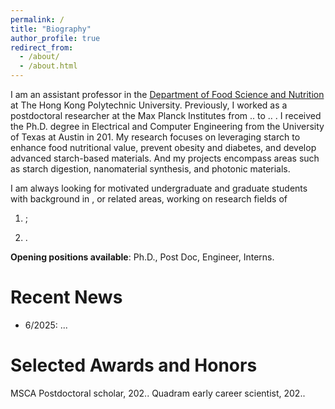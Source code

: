 ```yaml
---
permalink: /
title: "Biography"
author_profile: true
redirect_from: 
  - /about/
  - /about.html
---
```


I am an assistant professor in the [Department of Food Science and Nutrition](https://www.polyu.edu.hk/fsn/) at The Hong Kong Polytechnic University. 
Previously, I worked as a postdoctoral researcher at the Max Planck Institutes from .. to .. . 
I received the Ph.D. degree in Electrical and Computer Engineering from the University of Texas at Austin in 201.
My research focuses on leveraging starch to enhance food nutritional value, prevent obesity and diabetes, and develop advanced starch-based materials. And my projects encompass areas such as starch digestion, nanomaterial synthesis, and photonic materials.

I am always looking for motivated undergraduate and graduate students with background in , or related areas, working on research fields of 

1. ; 

2. . 

**Opening positions available**: Ph.D., Post Doc, Engineer, Interns. 

Recent News
======
* 6/2025: ...



Selected Awards and Honors
======
MSCA Postdoctoral scholar, 202..
Quadram early career scientist, 202..

